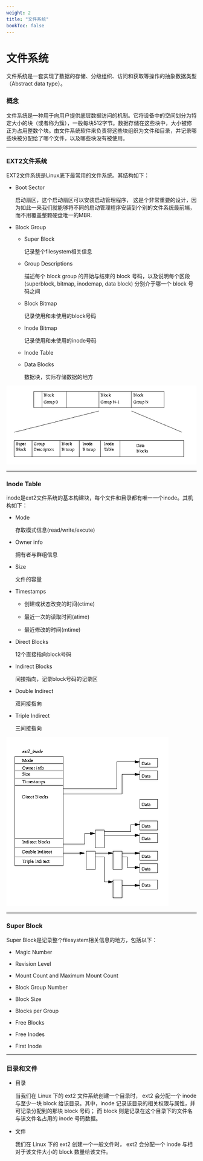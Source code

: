```yaml
---
weight: 2
title: "文件系统"
bookToc: false
---
```


# 文件系统

文件系统是一套实现了数据的存储、分级组织、访问和获取等操作的抽象数据类型（Abstract data type）。

### 概念

文件系统是一种用于向用户提供底层数据访问的机制。它将设备中的空间划分为特定大小的块（或者称为簇），一般每块512字节。数据存储在这些块中，大小被修正为占用整数个块。由文件系统软件来负责将这些块组织为文件和目录，并记录哪些块被分配给了哪个文件，以及哪些块没有被使用。

***

### EXT2文件系统

EXT2文件系统是Linux底下最常用的文件系统。其结构如下：

* Boot Sector
	
	启动扇区，这个启动扇区可以安装启动管理程序， 这是个非常重要的设计，因为如此一来我们就能够将不同的启动管理程序安装到个别的文件系统最前端，而不用覆盖整颗硬盘唯一的MBR.

* Block Group

	* Super Block

		记录整个filesystem相关信息

	* Group Descriptions

		描述每个 block group 的开始与结束的 block 号码，以及说明每个区段 (superblock, bitmap, inodemap, data block) 分别介于哪一个 block 号码之间

	* Block Bitmap

		记录使用和未使用的block号码

	* Inode Bitmap

		记录使用和未使用的inode号码

	* Inode Table

	* Data Blocks

		数据块，实际存储数据的地方

![](ext2.gif)

***

### Inode Table

inode是ext2文件系统的基本构建块，每个文件和目录都有唯一一个inode。其机构如下：

* Mode

	存取模式信息(read/write/excute)

* Owner info

	拥有者与群组信息

* Size

	文件的容量

* Timestamps

	* 创建或状态改变的时间(ctime)

	* 最近一次的读取时间(atime)

	* 最近修改的时间(mtime)

* Direct Blocks

	12个直接指向block号码

* Indirect Blocks

	间接指向，记录block号码的记录区

* Double Indirect

	双间接指向

* Triple Indirect

	三间接指向

![](ext2-inode.gif)

***

### Super Block

Super Block是记录整个filesystem相关信息的地方，包括以下：

* Magic Number

* Revision Level

* Mount Count and Maximum Mount Count

* Block Group Number

* Block Size

* Blocks per Group

* Free Blocks

* Free Inodes

* First Inode

***

### 目录和文件

* 目录

	当我们在 Linux 下的 ext2 文件系统创建一个目录时， ext2 会分配一个 inode 与至少一块 block 给该目录。其中，inode 记录该目录的相关权限与属性，并可记录分配到的那块 block 号码； 而 block 则是记录在这个目录下的文件名与该文件名占用的 inode 号码数据。

* 文件

	我们在 Linux 下的 ext2 创建一个一般文件时， ext2 会分配一个 inode 与相对于该文件大小的 block 数量给该文件。

